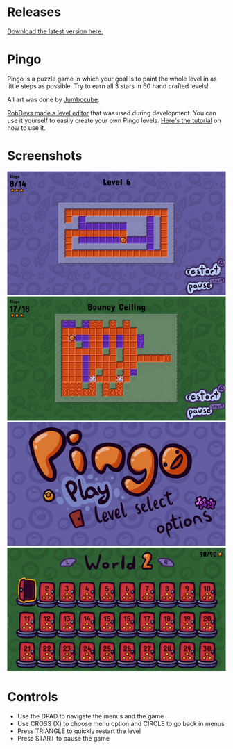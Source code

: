 # Releases
[Download the latest version here.](https://github.com/Grzybojad/Pingo/releases)

# Pingo
Pingo is a puzzle game in which your goal is to paint the whole level in as little steps as possible.
Try to earn all 3 stars in 60 hand crafted levels!

All art was done by [Jumbocube](https://twitter.com/Jumbocube1).

[RobDevs made a level editor](https://github.com/robDevs/pingo-edit) that was used during development. You can use it yourself to easily create your own Pingo levels.
[Here's the tutorial](https://github.com/Grzybojad/Pingo/README_custom_levels.md) on how to use it.

# Screenshots
![Pingo gameplay screenshot 1](screenshots/gameplay1.png)
![Pingo gameplay screenshot 2](screenshots/gameplay2.png)
![Pingo menu screenshot](screenshots/mainMenu.png)
![Pingo level select](screenshots/levelSelect.png)

# Controls
* Use the DPAD to navigate the menus and the game
* Use CROSS (X) to choose menu option and CIRCLE to go back in menus 
* Press TRIANGLE to quickly restart the level
* Press START to pause the game
